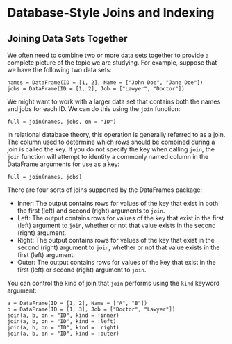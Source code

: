 # Database-Style Joins and Indexing

## Joining Data Sets Together

We often need to combine two or more data sets together to provide a complete
picture of the topic we are studying. For example, suppose that we have the
following two data sets:

    names = DataFrame(ID = [1, 2], Name = ["John Doe", "Jane Doe"])
    jobs = DataFrame(ID = [1, 2], Job = ["Lawyer", "Doctor"])

We might want to work with a larger data set that contains both the names and
jobs for each ID. We can do this using the `join` function:

    full = join(names, jobs, on = "ID")

In relational database theory, this operation is generally referred to as a
join. The column used to determine which rows should be combined during a join
is called the key. If you do not specify the key when calling `join`, the
`join` function will attempt to identity a commonly named column in the
DataFrame arguments for use as a key:

    full = join(names, jobs)

There are four sorts of joins supported by the DataFrames package:

* Inner: The output contains rows for values of the key that exist in both
  the first (left) and second (right) arguments to `join`.
* Left: The output contains rows for values of the key that exist in the
  first (left) argument to `join`, whether or not that value exists in the
  second (right) argument.
* Right: The output contains rows for values of the key that exist in the
  second (right) argument to `join`, whether or not that value exists in
  the first (left) argument.
* Outer: The output contains rows for values of the key that exist in the
  first (left) or second (right) argument to `join`.

You can control the kind of join that `join` performs using the `kind`
keyword argument:

    a = DataFrame(ID = [1, 2], Name = ["A", "B"])
    b = DataFrame(ID = [1, 3], Job = ["Doctor", "Lawyer"])
    join(a, b, on = "ID", kind = :inner)
    join(a, b, on = "ID", kind = :left)
    join(a, b, on = "ID", kind = :right)
    join(a, b, on = "ID", kind = :outer)
